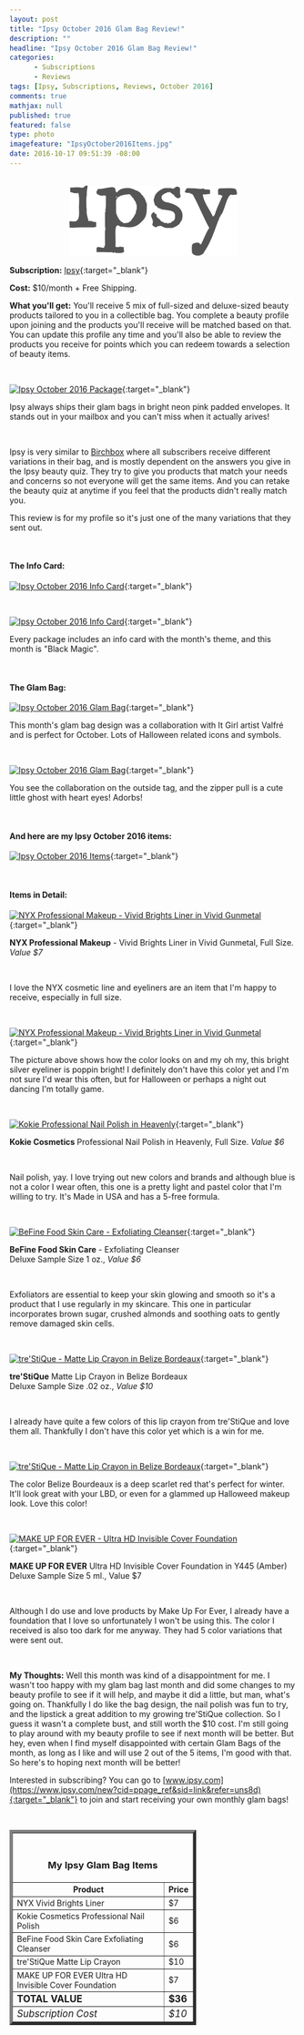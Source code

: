 ```yaml
---
layout: post
title: "Ipsy October 2016 Glam Bag Review!"
description: ""
headline: "Ipsy October 2016 Glam Bag Review!"
categories: 
      - Subscriptions
      - Reviews
tags: [Ipsy, Subscriptions, Reviews, October 2016]
comments: true
mathjax: null
published: true
featured: false
type: photo
imagefeature: "IpsyOctober2016Items.jpg"
date: 2016-10-17 09:51:39 -08:00
---
```


<br>

<center><a href="https://www.ipsy.com/new?cid=ppage_ref&sid=link&refer=uns8d" target="_blank">
<img src="/images/IpsyLogo.png" border="0" style="border:none;max-width:100%;" alt="Ipsy" />
</a></center>

**Subscription:** [Ipsy](https://www.ipsy.com/new?cid=ppage_ref&sid=link&refer=uns8d){:target="_blank"}

**Cost:** $10/month + Free Shipping.

**What you'll get:** You'll receive 5 mix of full-sized and deluxe-sized beauty products tailored to you in a collectible bag. You complete a beauty profile upon joining and the products you'll receive will be matched based on that. You can update this profile any time and you'll also be able to review the products you receive for points which you can redeem towards a selection of beauty items.

<br>

[![Ipsy October 2016 Package](http://whatsupmailbox.com/images/IpsyOctober2016Package.jpg)](https://www.ipsy.com/new?cid=p_share_ref&sid=link&refer=uns8d){:target="_blank"}

Ipsy always ships their glam bags in bright neon pink padded envelopes. It stands out in your mailbox and you can't miss when it actually arives!

<br>

Ipsy is very similar to <a href="https://www.birchbox.com/invite/whatsupmailbox" target="_blank">Birchbox</a> where all subscribers receive different variations in their bag, and is mostly dependent on the answers you give in the Ipsy beauty quiz. They try to give you products that match your needs and concerns so not everyone will get the same items. And you can retake the beauty quiz at anytime if you feel that the products didn't really match you.

This review is for my profile so it's just one of the many variations that they sent out.

<br>

<H4>The Info Card:</H4>

[![Ipsy October 2016 Info Card](http://whatsupmailbox.com/images/IpsyOctober2016InfoCard.jpg)](https://www.ipsy.com/new?cid=ppage_ref&sid=link&refer=uns8d){:target="_blank"}

<br>

[![Ipsy October 2016 Info Card](http://whatsupmailbox.com/images/IpsyOctober2016InfoCard02.jpg)](https://www.ipsy.com/new?cid=ppage_ref&sid=link&refer=uns8d){:target="_blank"}

Every package includes an info card with the month's theme, and this month is "Black Magic".

<br>

<H4>The Glam Bag:</H4>

[![Ipsy October 2016 Glam Bag](http://whatsupmailbox.com/images/IpsyOctober2016GlamBag.jpg)](https://www.ipsy.com/new?cid=ppage_ref&sid=link&refer=uns8d){:target="_blank"}

This month's glam bag design was a collaboration with It Girl artist Valfré and is perfect for October. Lots of Halloween related icons and symbols.

<br>

[![Ipsy October 2016 Glam Bag](http://whatsupmailbox.com/images/IpsyOctober2016GlamBag02.jpg)](https://www.ipsy.com/new?cid=ppage_ref&sid=link&refer=uns8d){:target="_blank"}

You see the collaboration on the outside tag, and the zipper pull is a cute little ghost with heart eyes! Adorbs!

<br>

<H4>And here are my Ipsy October 2016 items:</H4>

[![Ipsy October 2016 Items](http://whatsupmailbox.com/images/IpsyOctober2016Items.jpg)](https://www.ipsy.com/new?cid=ppage_ref&sid=link&refer=uns8d){:target="_blank"}

<br>

<H4>Items in Detail:</H4>

[![NYX Professional Makeup - Vivid Brights Liner in Vivid Gunmetal](http://whatsupmailbox.com/images/IpsyOctober2016NYXVividBrightsEyelinerVividGunmetal.jpg)](https://www.ipsy.com/new?cid=ppage_ref&sid=link&refer=uns8d){:target="_blank"}

**NYX Professional Makeup** - Vivid Brights Liner in Vivid Gunmetal, Full Size. *Value $7*

<br>

I love the NYX cosmetic line and eyeliners are an item that I'm happy to receive, especially in full size.

<br>

[![NYX Professional Makeup - Vivid Brights Liner in Vivid Gunmetal](http://whatsupmailbox.com/images/IpsyOctober2016NYXVividBrightsEyelinerVividGunmetal02.jpg)](https://www.ipsy.com/new?cid=ppage_ref&sid=link&refer=uns8d){:target="_blank"}

The picture above shows how the color looks on and my oh my, this bright silver eyeliner is poppin bright! I definitely don't have this color yet and I'm not sure I'd wear this often, but for Halloween or perhaps a night out dancing I'm totally game.

<br>

[![Kokie Professional Nail Polish in Heavenly](http://whatsupmailbox.com/images/IpsyOctober2016KokieProfessionalNailPolishHeavenly.jpg)](https://www.ipsy.com/new?cid=ppage_ref&sid=link&refer=uns8d){:target="_blank"}

**Kokie Cosmetics** Professional Nail Polish in Heavenly, Full Size. *Value $6*

<br>

Nail polish, yay. I love trying out new colors and brands and although blue is not a color I wear often, this one is a pretty light and pastel color that I'm willing to try. It's Made in USA and has a 5-free formula.

<br>

[![BeFine Food Skin Care - Exfoliating Cleanser](http://whatsupmailbox.com/images/IpsyOctober2016BefineFoodSkinCareExfoliatingCleanser.jpg)](https://www.ipsy.com/new?cid=ppage_ref&sid=link&refer=uns8d){:target="_blank"}

**BeFine Food Skin Care** - Exfoliating Cleanser  
Deluxe Sample Size 1 oz., *Value $6*

<br>

Exfoliators are essential to keep your skin glowing and smooth so it's a product that I use regularly in my skincare. This one in particular incorporates brown sugar, crushed almonds and soothing oats to gently remove damaged skin cells. 

<br>

[![tre'StiQue - Matte Lip Crayon in Belize Bordeaux](http://whatsupmailbox.com/images/IpsyOctober2016TrestiqueMatteLipCrayonBelizeBordeaux.jpg)](https://www.ipsy.com/new?cid=ppage_ref&sid=link&refer=uns8d){:target="_blank"}

**tre'StiQue** Matte Lip Crayon in Belize Bordeaux  
Deluxe Sample Size .02 oz., *Value $10*

<br>

I already have quite a few colors of this lip crayon from tre'StiQue and love them all. Thankfully I don't have this color yet which is a win for me.

<br>

[![tre'StiQue - Matte Lip Crayon in Belize Bordeaux](http://whatsupmailbox.com/images/IpsyOctober2016TrestiqueMatteLipCrayonBelizeBordeaux02.jpg)](https://www.ipsy.com/new?cid=ppage_ref&sid=link&refer=uns8d){:target="_blank"}

The color Belize Bourdeaux is a deep scarlet red that's perfect for winter. It'll look great with your LBD, or even for a glammed up Halloweed makeup look. Love this color!

<br>

[![MAKE UP FOR EVER - Ultra HD Invisible Cover Foundation](http://whatsupmailbox.com/images/IpsyOctober2016MakeUpForEverUltraHDFoundation.jpg)](https://www.ipsy.com/new?cid=ppage_ref&sid=link&refer=uns8d){:target="_blank"}

**MAKE UP FOR EVER** Ultra HD Invisible Cover Foundation in Y445 (Amber)  
Deluxe Sample Size 5 ml., Value $7

<br>

Although I do use and love products by Make Up For Ever, I already have a foundation that I love so unfortunately I won't be using this. The color I received is also too dark for me anyway. They had 5 color variations that were sent out.

<br>

<i class="icon-exclamation-sign"></i><b> My Thoughts:</b> Well this month was kind of a disappointment for me. I wasn't too happy with my glam bag last month and did some changes to my beauty profile to see if it will help, and maybe it did a little, but man, what's going on. Thankfully I do like the bag design, the nail polish was fun to try, and the lipstick a great addition to my growing tre'StiQue collection. So I guess it wasn't a complete bust, and still worth the $10 cost. I'm still going to play around with my beauty profile to see if next month will be better. But hey, even when I find myself disappointed with certain Glam Bags of the month, as long as I like and will use 2 out of the 5 items, I'm good with that. So here's to hoping next month will be better!

Interested in subscribing? You can go to [www.ipsy.com](https://www.ipsy.com/new?cid=ppage_ref&sid=link&refer=uns8d){:target="_blank"} to join and start receiving your own monthly glam bags!

<br>

<TABLE  BORDER="5" style="width:65%">
   <TR>
      <TH COLSPAN="2">
         <H3><BR><center>My Ipsy Glam Bag Items</center></H3>
      </TH>
   </TR>
      <TH>Product</TH>
      <TH>Price</TH>
  <TR>
      <TD>NYX Vivid Brights Liner</TD>
      <TD>$7</TD>
   </TR>
   <TR>
      <TD>Kokie Cosmetics Professional Nail Polish</TD>
      <TD>$6</TD>
   </TR>
    <TR>
      <TD>BeFine Food Skin Care Exfoliating Cleanser</TD>
      <TD>$6</TD>
   </TR>
    <TR>
      <TD>tre'StiQue Matte Lip Crayon</TD>
      <TD>$10</TD>
   </TR>
    <TR>
      <TD>MAKE UP FOR EVER Ultra HD Invisible Cover Foundation</TD>
      <TD>$7</TD>
   </TR>
   <TR>
      <TD><b><big>TOTAL VALUE</big></b></TD>
      <TD><b><big>$36</big></b></TD>
   </TR>
   <TR>
      <TD><i><big>Subscription Cost</big></i></TD>
      <TD><i><big>$10</big></i></TD>
   </TR>
</TABLE>
